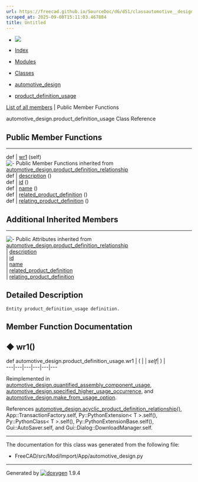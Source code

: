 ```yaml
---
url: https://freecad.github.io/SourceDoc/d6/d51/classautomotive__design_1_1product__definition__usage.html
scraped_at: 2025-09-08T15:11:03.467884
title: Untitled
---
```


  * [ ![](https://www.freecad.org/svg/logo-freecad.svg) ](https://freecadweb.org "FreeCAD")
  * [Index](../../index.html "Index")
  * [Modules](../../modules.html "Modules list")
  * [Classes](../../annotated.html "Annotated list")

  * [automotive_design](../../d4/ddf/namespaceautomotive__design.html)
  * [product_definition_usage](../../d6/d51/classautomotive__design_1_1product__definition__usage.html)

[List of all members](../../dd/d47/classautomotive__design_1_1product__definition__usage-members.html) | Public Member Functions

automotive_design.product_definition_usage Class Reference

##  Public Member Functions  
  
---  
def | [wr1](../../d6/d51/classautomotive__design_1_1product__definition__usage.html#a1b9a87b051e6f8f5626be517305ba14a) (self)  
![-](../../closed.png) Public Member Functions inherited from
[automotive_design.product_definition_relationship](../../d4/d9d/classautomotive__design_1_1product__definition__relationship.html)  
def | [description](../../d4/d9d/classautomotive__design_1_1product__definition__relationship.html#a7fae75453fae00fcb7fbdbdeca822dcc) ()  
def | [id](../../d4/d9d/classautomotive__design_1_1product__definition__relationship.html#ae8e97311578df69cea700c0f53141a0e) ()  
def | [name](../../d4/d9d/classautomotive__design_1_1product__definition__relationship.html#aae1e9b63ca199974a2ff9baca1c1f50d) ()  
def | [related_product_definition](../../d4/d9d/classautomotive__design_1_1product__definition__relationship.html#abf01d576adfeb1f18496fe97886242f3) ()  
def | [relating_product_definition](../../d4/d9d/classautomotive__design_1_1product__definition__relationship.html#a0d4abc8f217bd29f233d6e9fe3d70e4b) ()  
  
##  Additional Inherited Members  
  
---  
![-](../../closed.png) Public Attributes inherited from
[automotive_design.product_definition_relationship](../../d4/d9d/classautomotive__design_1_1product__definition__relationship.html)  
|
[description](../../d4/d9d/classautomotive__design_1_1product__definition__relationship.html#a42164bd70dc59ddf47bda80a46cf035a)  
|
[id](../../d4/d9d/classautomotive__design_1_1product__definition__relationship.html#aded7c551700791620e185b73ac3dabaa)  
|
[name](../../d4/d9d/classautomotive__design_1_1product__definition__relationship.html#ae895328775ad0a6e909641acf70cfa35)  
|
[related_product_definition](../../d4/d9d/classautomotive__design_1_1product__definition__relationship.html#a68913ee57e66da588d2efc47a0eef813)  
|
[relating_product_definition](../../d4/d9d/classautomotive__design_1_1product__definition__relationship.html#a629db485b95eb8e6a39f2f0f2e164e2f)  
  
## Detailed Description

    
    
    Entity product_definition_usage definition.

## Member Function Documentation

## ◆ wr1()

def automotive_design.product_definition_usage.wr1  | ( |  | _self_| ) |   
---|---|---|---|---|---  
  
Reimplemented in
[automotive_design.quantified_assembly_component_usage](../../d5/d9b/classautomotive__design_1_1quantified__assembly__component__usage.html#aed6cc3626acff4dc91ea150e4b3ddc3a),
[automotive_design.specified_higher_usage_occurrence](../../df/dfa/classautomotive__design_1_1specified__higher__usage__occurrence.html#a468dee10b8ac1ae9716a8abf95ec22c2),
and
[automotive_design.make_from_usage_option](../../d9/d86/classautomotive__design_1_1make__from__usage__option.html#a32bfd0779e9f4db34925c1de0d9bf66a).

References
[automotive_design.acyclic_product_definition_relationship()](../../d4/ddf/namespaceautomotive__design.html#ae5e9dd8ec31517da459eb3e1c8eb0dfc),
App::TransactionFactory.self, Py::PythonExtension< T >.self(),
Py::PythonClass< T >.self(), Py::PythonExtensionBase.self(),
Gui::AutoSaver.self, and Gui::Dialog::DownloadManager.self.

* * *

The documentation for this class was generated from the following file:

  * FreeCAD/src/Mod/Import/App/automotive_design.py

* * *

Generated by
[![doxygen](../../doxygen.svg)](https://www.doxygen.org/index.html) 1.9.4

